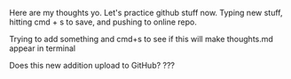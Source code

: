 Here are my thoughts yo. Let's practice github stuff now.
Typing new stuff, hitting cmd + s to save, and pushing to online repo.

Trying to add something and cmd+s to see if this will make thoughts.md appear in terminal

Does this new addition upload to GitHub? ???
